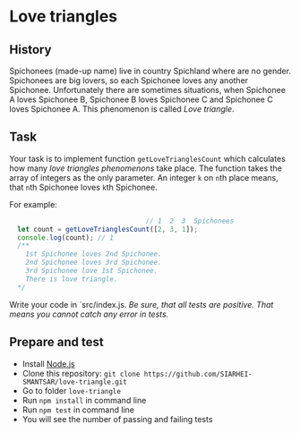 # Love triangles

## History
Spichonees (made-up name) live in country Spichland where are no gender. Spichonees are big lovers, so each Spichonee loves any another Spichonee. Unfortunately there are sometimes situations, when Spichonee A loves Spichonee B, Spichonee B loves Spichonee C and Spichonee C loves Spichonee A. This phenomenon is called *Love triangle*.

## Task
Your task is to implement function `getLoveTrianglesCount` which calculates how many *love triangles phenomenons* take place. The function takes the array of integers as the only parameter. An integer `k` on `n`th place means, that `n`th Spichonee loves `k`th Spichonee.

For example:
```js
                                  // 1  2  3  Spichonees
  let count = getLoveTrianglesCount([2, 3, 1]);
  console.log(count); // 1
  /**
    1st Spichonee loves 2nd Spichonee.
    2nd Spichonee loves 3rd Spichonee.
    3rd Spichonee love 1st Spichonee.
    There is love triangle.
  */
```

Write your code in `src/index.js.
*Be sure, that all tests are positive. That means you cannot catch any error in tests.*


## Prepare and test

- Install [Node.js](https://nodejs.org/en/)
- Clone this repository: `git clone https://github.com/SIARHEI-SMANTSAR/love-triangle.git`
- Go to folder `love-triangle`
- Run `npm install` in command line
- Run `npm test` in command line
- You will see the number of passing and failing tests

